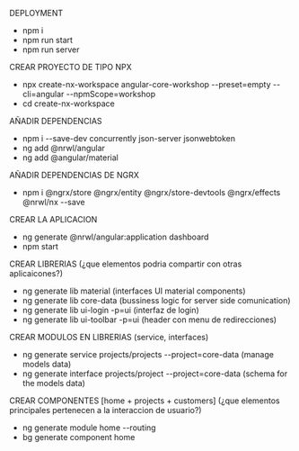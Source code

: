 DEPLOYMENT
- npm i
- npm run start
- npm run server

CREAR PROYECTO DE TIPO NPX
- npx create-nx-workspace angular-core-workshop --preset=empty --cli=angular --npmScope=workshop
- cd create-nx-workspace

AÑADIR DEPENDENCIAS
- npm i --save-dev concurrently json-server jsonwebtoken
- ng add @nrwl/angular
- ng add @angular/material

AÑADIR DEPENDENCIAS DE NGRX
- npm i @ngrx/store @ngrx/entity @ngrx/store-devtools @ngrx/effects @nrwl/nx --save

CREAR LA APLICACION
- ng generate @nrwl/angular:application dashboard
- npm start

CREAR LIBRERIAS (¿que elementos podria compartir con otras aplicaicones?)
- ng generate lib material (interfaces UI material components)
- ng generate lib core-data (bussiness logic for server side comunication)
- ng generate lib ui-login -p=ui (interfaz de login)
- ng generate lib ui-toolbar -p=ui (header con menu de redirecciones)

CREAR MODULOS EN LIBRERIAS (service, interfaces)
- ng generate service projects/projects --project=core-data (manage models data)
- ng generate interface projects/project --project=core-data (schema for the models data)

CREAR COMPONENTES [home + projects + customers] (¿que elementos principales pertenecen a la interaccion de usuario?)
- ng generate module home --routing
- bg generate component home

